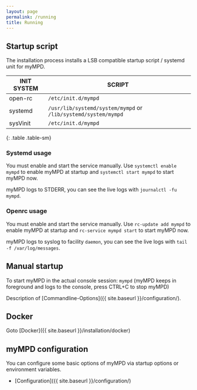 ```yaml
---
layout: page
permalink: /running
title: Running
---
```


## Startup script

The installation process installs a LSB compatible startup script / systemd unit for myMPD.

| INIT SYSTEM | SCRIPT |
| ----------- | ------ |
| open-rc | `/etc/init.d/mympd` |
| systemd | `/usr/lib/systemd/system/mympd` or `/lib/systemd/system/mympd` |
| sysVinit | `/etc/init.d/mympd` |
{: .table .table-sm}

### Systemd usage

You must enable and start the service manually. Use `systemctl enable mympd` to enable myMPD at startup and `systemctl start mympd` to start myMPD now.

myMPD logs to STDERR, you can see the live logs with `journalctl -fu mympd`.

### Openrc usage

You must enable and start the service manually. Use `rc-update add mympd` to enable myMPD at startup and `rc-service mympd start` to start myMPD now.

myMPD logs to syslog to facility `daemon`, you can see the live logs with `tail -f /var/log/messages`.

## Manual startup

To start myMPD in the actual console session: `mympd` (myMPD keeps in foreground and logs to the console, press CTRL+C to stop myMPD)

Description of [Commandline-Options]({{ site.baseurl }}/configuration/).

## Docker

Goto [Docker]({{ site.baseurl }}/installation/docker)

## myMPD configuration

You can configure some basic options of myMPD via startup options or environment variables.

- [Configuration]({{ site.baseurl }}/configuration/)
